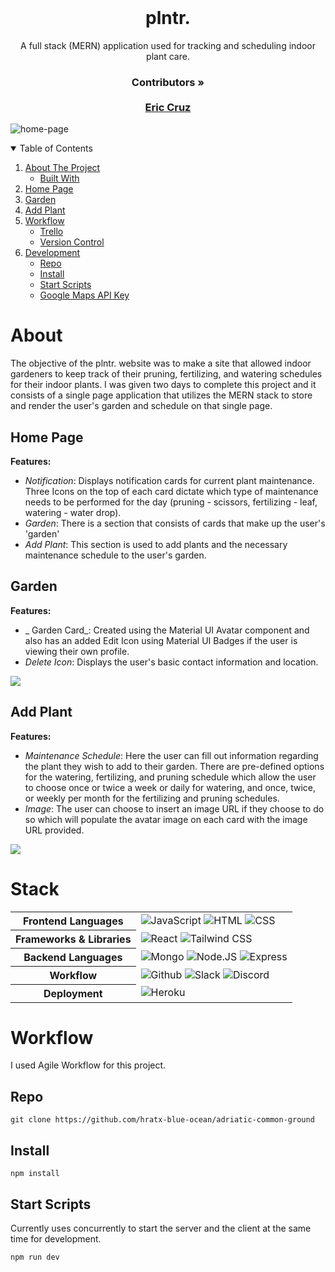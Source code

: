 <br />
<p align="center">
  <h1 align="center">plntr.</h1>

  <p align="center">
    A full stack (MERN) application used for tracking and scheduling indoor plant care.
    <br />
    <h3 align="center">
     <strong>Contributors »</strong>
    <br />
    <br />
    <a href="https://github.com/ecruz4">Eric Cruz</a>
     </h3>
     <img align="center" alt="home-page" src="https://media.giphy.com/media/7zuWaxZMECPW6OrzBk/giphy.gif" />
  </p>
</p>

<!-- TABLE OF CONTENTS -->
<details open="open">
  <summary>Table of Contents</summary>
  <ol>
    <li>
      <a href="#about">About The Project</a>
      <ul>
        <li><a href="#stack">Built With</a></li>
      </ul>
    </li>
    <li><a href="#home-page">Home Page</a></li>
    <li><a href="#garden">Garden</a></li>
    <li><a href="#add-plant">Add Plant</a></li>
    <li>
     <a href="#workflow">Workflow</a>
     <ul>
      <li><a href="#trello">Trello</a></li>
      <li><a href="#version-control">Version Control</a></li>
     </ul>
    </li>
    <li>
     <a href="#development">Development</a>
     <ul>
      <li><a href="#repo">Repo</a></li>
      <li><a href="#install">Install</a></li>
      <li><a href="#start-scripts">Start Scripts</a></li>
      <li><a href="#google-maps-api-key">Google Maps API Key</a></li>
     </ul>
    </li>
  </ol>
</details>

# About

The objective of the plntr. website was to make a site that allowed indoor gardeners to keep track of their pruning, fertilizing, and watering schedules for their indoor plants.  I was given two days to complete this project and it consists of a single page application that utilizes the MERN stack to store and render the user's garden and schedule on that single page.

## Home Page 

**Features:**

- _Notification_: Displays notification cards for current plant maintenance. Three Icons on the top of each card dictate which type of maintenance needs to be performed for the day (pruning - scissors, fertilizing - leaf, watering - water drop).
- _Garden_: There is a section that consists of cards that make up the user's 'garden'
- _Add Plant_: This section is used to add plants and the necessary maintenance schedule to the user's garden.


## Garden 

**Features:**

- _ Garden Card_: Created using the Material UI Avatar component and also has an added Edit Icon using Material UI Badges if the user is viewing their own profile.
- _Delete Icon_: Displays the user's basic contact information and location.

![](https://media.giphy.com/media/un8jCt1i2AxIBSv0Q3/giphy.gif)

## Add Plant

**Features:**

- _Maintenance Schedule_: Here the user can fill out information regarding the plant they wish to add to their garden. There are pre-defined options for the watering, fertilizing, and pruning schedule which allow the user to choose once or twice a week or daily for watering, and once, twice, or weekly per month for the fertilizing and pruning schedules.
- _Image_: The user can choose to insert an image URL if they choose to do so which will populate the avatar image on each card with the image URL provided.

![](https://media.giphy.com/media/uh406AOUkx6GsNnQzD/giphy.gif)


# Stack

<table>
  <tbody>
    <tr>
      <th>Frontend Languages</th>
      <td>
        <img alt="JavaScript" src="https://img.shields.io/badge/JavaScript-F7DF1E?style=for-the-badge&logo=javascript&logoColor=black" />
         <img alt="HTML" src="https://img.shields.io/badge/HTML5-E34F26?style=for-the-badge&logo=html5&logoColor=white" />
         <img alt="CSS" src="https://img.shields.io/badge/CSS3-1572B6?style=for-the-badge&logo=css3&logoColor=white" />
      </td>
    </tr>
    <tr>
      <th>Frameworks & Libraries</th>
      <td>
        <img alt="React" src="https://img.shields.io/badge/React-20232A?style=for-the-badge&logo=react&logoColor=61DAFB" />
        <img alt="Tailwind CSS" src="https://img.shields.io/badge/Tailwind_CSS-38B2AC?style=for-the-badge&logo=tailwind-css&logoColor=white" />
      </td>
    </tr>
    <tr>
      <th>Backend Languages</th>
      <td>
        <img alt="Mongo" src="https://img.shields.io/badge/MongoDB-4EA94B?style=for-the-badge&logo=mongodb&logoColor=white" />
        <img alt="Node.JS" src="https://img.shields.io/badge/Node.js-43853D?style=for-the-badge&logo=node.js&logoColor=white" />
        <img alt="Express" src="https://img.shields.io/badge/Express.js-404D59?style=for-the-badge" />
      </td>
    </tr>
     <tr>
      <th>Workflow</th>
      <td>
        <img alt="Github" src="https://img.shields.io/badge/GitHub-100000?style=for-the-badge&logo=github&logoColor=white"/>
        <img alt="Slack" src="https://img.shields.io/badge/Slack-4A154B?style=for-the-badge&logo=slack&logoColor=white"/>
        <img alt="Discord" src="https://img.shields.io/badge/Discord-7289DA?style=for-the-badge&logo=discord&logoColor=white"/>
      </td>
    </tr>
    <tr>
      <th>Deployment</th>
      <td>
        <img alt="Heroku" src="https://img.shields.io/badge/Heroku-430098?style=for-the-badge&logo=heroku&logoColor=white" />
      </td>
    </tr>
  </tbody>
</table>

# Workflow

I used Agile Workflow for this project.

## Repo

`git clone https://github.com/hratx-blue-ocean/adriatic-common-ground`

## Install

`npm install`

## Start Scripts

Currently uses concurrently to start the server and the client at the same time for development.

```
npm run dev
```
